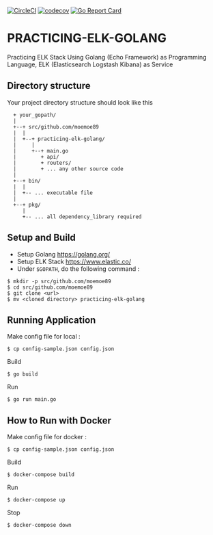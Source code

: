 [![CircleCI](https://circleci.com/gh/moemoe89/practicing-elk-golang.svg?style=svg)](https://circleci.com/gh/moemoe89/practicing-elk-golang)
[![codecov](https://codecov.io/gh/moemoe89/practicing-elk-golang/branch/master/graph/badge.svg)](https://codecov.io/gh/moemoe89/practicing-elk-golang)
[![Go Report Card](https://goreportcard.com/badge/github.com/moemoe89/practicing-elk-golang)](https://goreportcard.com/report/github.com/moemoe89/practicing-elk-golang)

# PRACTICING-ELK-GOLANG #

Practicing ELK Stack Using Golang (Echo Framework) as Programming Language, ELK (Elasticsearch Logstash Kibana) as Service

## Directory structure
Your project directory structure should look like this
```
  + your_gopath/
  |
  +--+ src/github.com/moemoe89
  |  |
  |  +--+ practicing-elk-golang/
  |     |
  |     +--+ main.go
  |        + api/
  |        + routers/
  |        + ... any other source code
  |
  +--+ bin/
  |  |
  |  +-- ... executable file
  |
  +--+ pkg/
     |
     +-- ... all dependency_library required

```

## Setup and Build

* Setup Golang <https://golang.org/>
* Setup ELK Stack <https://www.elastic.co/>
* Under `$GOPATH`, do the following command :
```
$ mkdir -p src/github.com/moemoe89
$ cd src/github.com/moemoe89
$ git clone <url>
$ mv <cloned directory> practicing-elk-golang
```

## Running Application
Make config file for local :
```
$ cp config-sample.json config.json
```
Build
```
$ go build
```
Run
```
$ go run main.go
```

## How to Run with Docker
Make config file for docker :
```
$ cp config-sample.json config.json
```
Build
```
$ docker-compose build
```
Run
```
$ docker-compose up
```
Stop
```
$ docker-compose down
```